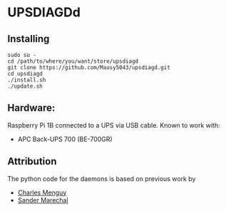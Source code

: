 # UPSDIAGDd

## Installing

```
sudo su -
cd /path/to/where/you/want/store/upsdiagd
git clone https://github.com/Mausy5043/upsdiagd.git
cd upsdiagd
./install.sh
./update.sh
```

## Hardware:
Raspberry Pi 1B connected to a UPS via USB cable.
Known to work with:
- APC Back-UPS 700 (BE-700GR)

## Attribution
The python code for the daemons is based on previous work by
- [Charles Menguy](http://stackoverflow.com/questions/10217067/implementing-a-full-python-unix-style-daemon-process)
- [Sander Marechal](http://www.jejik.com/articles/2007/02/a_simple_unix_linux_daemon_in_python/)
